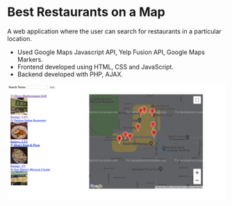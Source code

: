 # Best Restaurants on a Map

A web application where the user can search for restaurants in a particular location. 

* Used Google Maps Javascript API, Yelp Fusion API, Google Maps Markers.
* Frontend developed using HTML, CSS and JavaScript.
* Backend developed with PHP, AJAX.

![alt text](https://github.com/sathvik-sankruth/WebDataManagement-CSE5335/blob/master/project3/Screen%20Shot%202020-06-02%20at%2010.29.00%20PM.png)
